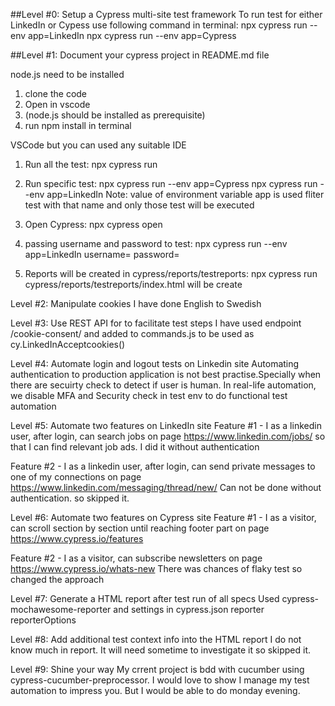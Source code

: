 ##Level #0: Setup a Cypress multi-site test framework
To run test for either LinkedIn or Cypess use following command in terminal:
npx cypress run --env app=LinkedIn
npx cypress run --env app=Cypress


##Level #1: Document your cypress project in README.md file

<!-- pre-requisite: -->
node.js need to be installed

<!-- install dependencies: -->
1. clone the code
2. Open in vscode
3. (node.js should be installed as prerequisite)
4. run npm install in terminal

<!-- recommended IDE: -->
VSCode but you can used any suitable IDE

<!-- Common Commands -->
1. Run all the test:
   npx cypress run
2. Run specific test:
   npx cypress run --env app=Cypress
   npx cypress run --env app=LinkedIn
   Note: value of environment variable app is used fliter test with that name and only those test will be executed
3. Open Cypress:
   npx cypress open
4. passing username and password to test:
   npx cypress run --env app=LinkedIn username=<username you want to test> password=<actual password>

5. Reports will be created in cypress/reports/testreports:
   npx cypress run
   cypress/reports/testreports/index.html will be create
   
   
Level #2: Manipulate cookies
I have done English to Swedish


Level #3: Use REST API for to facilitate test steps
I have used endpoint /cookie-consent/ and added to commands.js to be used as cy.LinkedInAcceptcookies()


Level #4: Automate login and logout tests on Linkedin site
Automating authentication to production application is not best practise.Specially when there are secuirty check to detect if user is human.
In real-life automation, we disable MFA and Security check in test env to do functional test automation


Level #5: Automate two features on LinkedIn site
Feature #1 - I as a linkedin user, after login, can search jobs on page https://www.linkedin.com/jobs/ so that I can find relevant job ads.
I did it without authentication


Feature #2 - I as a linkedin user, after login, can send private messages to one of my connections on page https://www.linkedin.com/messaging/thread/new/
Can not be done without authentication. so skipped it.


Level #6: Automate two features on Cypress site
Feature #1 - I as a visitor, can scroll section by section until reaching footer part on page https://www.cypress.io/features

Feature #2 - I as a visitor, can subscribe newsletters on page https://www.cypress.io/whats-new
There was chances of flaky test so changed the approach



Level #7: Generate a HTML report after test run of all specs
Used cypress-mochawesome-reporter and settings in cypress.json
reporter
reporterOptions



Level #8: Add additional test context info into the HTML report
I do not know much in report. It will need sometime to investigate it so skipped it.



Level #9: Shine your way
My crrent project is bdd with cucumber using cypress-cucumber-preprocessor.
I would love to show I manage my test automation to impress you. But I would be able to do monday evening.
